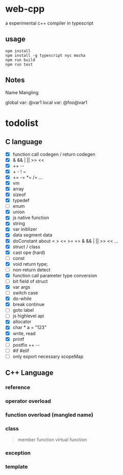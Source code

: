 # web-cpp
a experimental c++ compiler in typescript

## usage

```shell
npm install
npm install -g typescript nyc mocha
npm run build
npm run test
```

## Notes

Name Mangling

global var: @var1
local var:  @foo@var1

# todolist

## C language

- [X] function call codegen / return codegen
- [X] & && | || >> <<
- [X] ++ --
- [X] \+ \- ! ~
- [X] += -= *= /= ...
- [X] vm
- [X] array
- [X] sizeof
- [X] typedef
- [ ] enum
- [X] union
- [X] js native function
- [X] string
- [X] var initilizer
- [X] data segment data
- [X] doConstant about < > <= >= == & && | || >> << ...
- [X] struct / class
- [X] cast ope (hard)
- [ ] const
- [X] void return type;
- [ ] non-return detect
- [X] function call parameter type conversion
- [ ] bit field of struct
- [X] var args
- [ ] switch case
- [X] do-while
- [X] break continue
- [ ] goto label
- [ ] js highlevel api
- [X] allocator
- [X] char * a = "123"
- [X] write, read
- [X] printf
- [ ] postfix ++ --
- [ ] #if #elif
- [ ] only export necessary scopeMap
## C++ Language

### reference
### operator overload
### function overload (mangled name)
### class
> member function
> virtual function
### exception
### template

